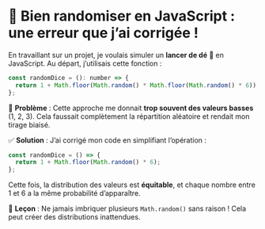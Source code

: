 # 🎲 **Bien randomiser en JavaScript : une erreur que j’ai corrigée !**  

En travaillant sur un projet, je voulais simuler un **lancer de dé** 🎲 en JavaScript. Au départ, j’utilisais cette fonction :  

```javascript
const randomDice = (): number => {
  return 1 + Math.floor(Math.random() * Math.floor(Math.random() * 6));
};
```

🔴 **Problème** : Cette approche me donnait **trop souvent des valeurs basses** (1, 2, 3). Cela faussait complètement la répartition aléatoire et rendait mon tirage biaisé.  

✅ **Solution** : J’ai corrigé mon code en simplifiant l’opération :  

```javascript
const randomDice = () => {
  return 1 + Math.floor(Math.random() * 6);
};
```

Cette fois, la distribution des valeurs est **équitable**, et chaque nombre entre 1 et 6 a la même probabilité d’apparaître.  

📌 **Leçon** : Ne jamais imbriquer plusieurs `Math.random()` sans raison ! Cela peut créer des distributions inattendues.  


